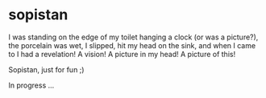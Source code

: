 # sopistan

I was standing on the edge of my toilet hanging a clock (or was a picture?), the porcelain was wet, I slipped, hit my head on the sink, and when I came to I had a revelation! A vision! A picture in my head! A picture of this!

Sopistan, just for fun ;)


In progress ...
